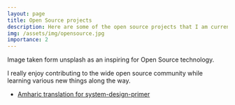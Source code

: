 ```yaml
---
layout: page
title: Open Source projects
description: Here are some of the open source projects that I am currently contributing to
img: /assets/img/opensource.jpg
importance: 2
---
```


<!-- - Open source
    - include system design contribuition -->

<div class="row">
    <div class="col-sm mt-3 mt-md-0">
        <img class="img-fluid rounded z-depth-1" src="{{ '/assets/img/opensource.jpg' | relative_url }}" alt="" title=""/>
    </div>
</div>
<div class="caption">
    Image taken form unsplash as an inspiring for Open Source technology.
</div>

I really enjoy contributing to the wide open source community while learning various new things along the way.

- [Amharic translation for system-design-primer](https://github.com/donnemartin/system-design-primer/issues/820)
